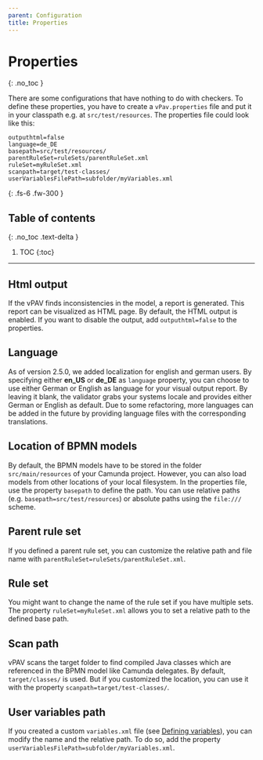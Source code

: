 ```yaml
---
parent: Configuration
title: Properties
---
```


# Properties
{: .no_toc }


There are some configurations that have nothing to do with checkers. To define these properties, you have to create a ``vPav.properties`` file and put it in your classpath e.g. at `src/test/resources`.
The properties file could look like this:
```
outputhtml=false
language=de_DE
basepath=src/test/resources/
parentRuleSet=ruleSets/parentRuleSet.xml
ruleSet=myRuleSet.xml
scanpath=target/test-classes/
userVariablesFilePath=subfolder/myVariables.xml
```
{: .fs-6 .fw-300 }

## Table of contents
{: .no_toc .text-delta }

1. TOC
{:toc}

---
## Html output
If the vPAV finds inconsistencies in the model, a report is generated. 
This report can be visualized as HTML page. By default, the HTML output is enabled. 
If you want to disable the output, add `outputhtml=false` to the properties.

## Language
As of version 2.5.0, we added localization for english and german users.
By specifying either **en_US** or **de_DE** as ``language`` property, you can choose to use either German or English as language for your visual output report. 
By leaving it blank, the validator grabs your systems locale and provides either German or English as default. 
Due to some refactoring, more languages can be added in the future by providing language files with the corresponding translations.

## Location of BPMN models
By default, the BPMN models have to be stored in the folder ``src/main/resources`` of your Camunda project. 
However, you can also load models from other locations of your local filesystem.
In the properties file, use the property ``basepath`` to define the path.
You can use relative paths (e.g. ```basepath=src/test/resources```) or absolute paths using the ``file:///`` scheme.

## Parent rule set
If you defined a parent rule set, you can customize the relative path and file name with `parentRuleSet=ruleSets/parentRuleSet.xml`.

## Rule set 
You might want to change the name of the rule set if you have multiple sets. 
The property `ruleSet=myRuleSet.xml` allows you to set a relative path to the defined base path.

## Scan path
vPAV scans the target folder to find compiled Java classes which are referenced in the BPMN model like Camunda delegates.
By default, `target/classes/` is used. But if you customized the location, you can use it with the property `scanpath=target/test-classes/`.

## User variables path
If you created a custom `variables.xml` file (see  [Defining variables](Configuration/UserVariables.mde)), you can modify the name and the relative path. 
To do so, add the property `userVariablesFilePath=subfolder/myVariables.xml`.
